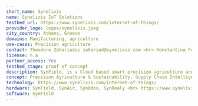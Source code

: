```yaml
---
short_name: Synelixis
name: Synelixis IoT Solutions
testbed_url: https://www.synelixis.com/internet-of-things/
provider_logo: logos/synelixis.jpeg
city_country: Athens, Greece
domains: Manifacturing, agriculture
use-cases: Precision agriculture
contact: Theodore Zahariadis zahariad@synelixis.com <br> Konstantina Fotiadou fotiadou@synelixis.com
license: n.a
partner_access: Yes
testbed_stage: proof of concept
description: SynField, is a Cloud based smart precision agriculture and smart/remote irrigation platform, aggregating weather, leaf and soil information in vineyards, orange, olives, coffee, and tea fields. Currently small networks of SynField are installed in more than 150 vineyards and 30 olive trees in Greece, Italy, Spain, Germany, Denmark, and Finland and in 10 coffee and tea plantations in south India. In details, SynField system targets small-medium sized farms, while it offers the following three main services: SynAir is a versatile sensor platform that accommodates a multitude of Air Quality sensors. The SynAir device, cannot operate by itself, and thus it should be connected to a SynField device, to read and forward the sensors’ data to the SynField portal. Currently, three basic SynAir versions are available, i.e., SynAir CO2, SynAir City, SynAir City+, supporting the detection of the following features: temperature, relative humidity, CO2, Particulate Matter, VOC, NO2, CO, among others.
concept: Precision Agriculture & Sustainability, Supply Chain Intelligence, Cybersecurity & Risk Management, IoT & Connected Intelligence, Edge & Cloud Computing, Blockchain, Artificial Intelligence & Machine Learning, SynField Platform Development
technology: https://www.synelixis.com/internet-of-things/
hardware: SynField, SynAir, SynOdos, SynRealy <br> https://www.synelixis.com/
software: SynField
---
```


